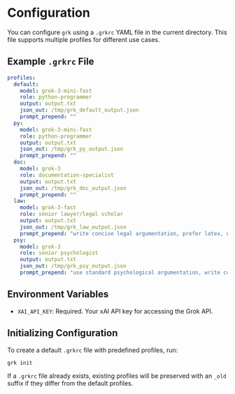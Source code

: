  # Configuration
 
 You can configure `grk` using a `.grkrc` YAML file in the current directory. This file supports multiple profiles for different use cases.
 
 ## Example `.grkrc` File
 
 ```yaml
 profiles:
   default:
     model: grok-3-mini-fast
     role: python-programmer
     output: output.txt
     json_out: /tmp/grk_default_output.json
     prompt_prepend: ""
   py:
     model: grok-3-mini-fast
     role: python-programmer
     output: output.txt
     json_out: /tmp/grk_py_output.json
     prompt_prepend: ""
   doc:
     model: grok-3
     role: documentation-specialist
     output: output.txt
     json_out: /tmp/grk_doc_output.json
     prompt_prepend: ""
   law:
     model: grok-3-fast
     role: senior lawyer/legal scholar
     output: output.txt
     json_out: /tmp/grk_law_output.json
     prompt_prepend: "write concise legal argumentation, prefer latex, use the cenum environment for continuous numbering throughout the document. "
   psy:
     model: grok-3
     role: senior psychologist
     output: output.txt
     json_out: /tmp/grk_psy_output.json
     prompt_prepend: "use standard psychological argumentation, write concise, use established psychological concepts from ICD10 and DSM5, use latex, assume cenum environment is available for continuous numbering."
 ```
 
 ## Environment Variables
 
 - `XAI_API_KEY`: Required. Your xAI API key for accessing the Grok API.
 
 ## Initializing Configuration
 
 To create a default `.grkrc` file with predefined profiles, run:
 
 ```bash
 grk init
 ```
 
 If a `.grkrc` file already exists, existing profiles will be preserved with an `_old` suffix if they differ from the default profiles.
 ```
